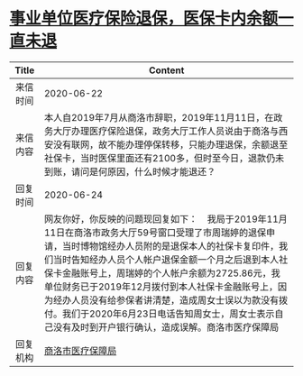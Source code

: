 # <a href="http://www.shangluo.gov.cn/zmhd/ldxxxx.jsp?urltype=leadermail.LeaderMailContentUrl&wbtreeid=1112&leadermailid=6074">事业单位医疗保险退保，医保卡内余额一直未退</a>
| Title |                                                                                                                            Content                                                                                                                            |
|:-----:|---------------------------------------------------------------------------------------------------------------------------------------------------------------------------------------------------------------------------------------------------------------|
| 来信时间  | 2020-06-22                                                                                                                                                                                                                                                    |
| 来信内容  | 本人自2019年7月从商洛市辞职，2019年11月11日，在政务大厅办理医疗保险退保，政务大厅工作人员说由于商洛与西安没有联网，故不能办理停保转移，只能办理退保，余额退至社保卡，当时医保里面还有2100多，但时至今日，退款仍未到账，请问是何原因，什么时候才能退还？                                                                                                                          |
| 回复时间  | 2020-06-24                                                                                                                                                                                                                                                    |
| 回复内容  | 网友你好，你反映的问题现回复如下：    我局于2019年11月11日在商洛市政务大厅59号窗口受理了市周瑞婷的退保申请，当时博物馆经办人员附的是退保本人的社保卡复印件，我们当时告知经办人员个人帐户退保金额一个月之后退到本人社保卡金融账号上，周瑞婷的个人帐户余额为2725.86元，我单位财务已于2019年12月拨付到本人社保卡金融账号上，因为经办人员没有给参保者讲清楚，造成周女士误以为款没有拨付。我们于2020年6月23日电话告知周女士，周女士表示自己没有及时到开户银行确认，造成误解。商洛市医疗保障局 |
| 回复机构  | <a href="../../categories/agencies/商洛市医疗保障局.md">商洛市医疗保障局</a>                                                                                                                                                                                                    |